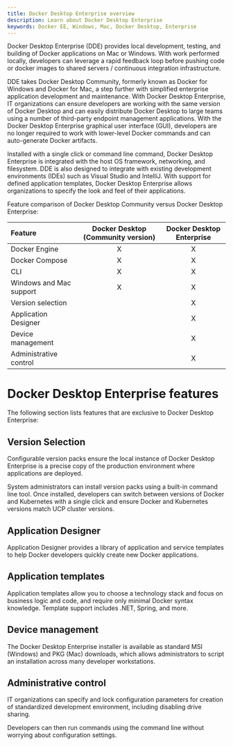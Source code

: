```yaml
---
title: Docker Desktop Enterprise overview
description: Learn about Docker Desktop Enterprise
keywords: Docker EE, Windows, Mac, Docker Desktop, Enterprise
---
```


Docker Desktop Enterprise (DDE) provides local development, testing, and building of Docker applications on Mac or Windows. With work performed locally, developers can leverage a rapid feedback loop before pushing code or docker images to shared servers / continuous integration infrastructure.

DDE takes Docker Desktop Community, formerly known as Docker for Windows and Docker for Mac, a step further with simplified enterprise application development and maintenance. With Docker Desktop Enterprise, IT organizations can ensure developers are working with the same version of Docker Desktop and can easily distribute Docker Desktop to large teams using a number of third-party endpoint management applications. With the Docker Desktop Enterprise graphical user interface (GUI), developers are no longer required to work with lower-level Docker commands and can auto-generate Docker artifacts.

Installed with a single click or command line command, Docker Desktop Enterprise is integrated with the host OS framework, networking, and filesystem. DDE is also designed to integrate with existing development environments (IDEs) such as Visual Studio and IntelliJ. With support for defined application templates, Docker Desktop Enterprise allows organizations to specify the look and feel of their applications.

Feature comparison of Docker Desktop Community versus Docker Desktop Enterprise:

  | Feature                 | Docker Desktop (Community version) | Docker Desktop Enterprise |
  | :-----------------------|:-----------------:|:-------------------------:|
  | Docker Engine           | X                 |  X                        |
  | Docker Compose          | X                 |  X                        |
  | CLI                     | X                 |  X                        |
  | Windows and Mac support | X                 |  X                        |
  | Version selection       |                   |  X                        |
  | Application Designer    |                   |  X                        |
  | Device management       |                   |  X                        |
  | Administrative control  |                   |  X                        |

# Docker Desktop Enterprise features

The following section lists features that are exclusive to Docker Desktop Enterprise:

## Version Selection

Configurable version packs ensure the local instance of Docker Desktop Enterprise is a precise copy of the production environment where applications are deployed.

System administrators can install version packs using a built-in command line tool. Once installed, developers can switch between versions of Docker and Kubernetes with a single click and ensure Docker and Kubernetes versions match UCP cluster versions.

## Application Designer

 Application Designer provides a library of application and service templates to help Docker developers quickly create new Docker applications.

## Application templates

Application templates allow you to choose a technology stack and focus on business logic and code, and require only minimal Docker syntax knowledge. Template support includes .NET, Spring, and more.

## Device management

The Docker Desktop Enterprise installer is available as standard MSI (Windows) and PKG (Mac) downloads, which allows administrators to script an installation across many developer workstations.

## Administrative control

IT organizations can specify and lock configuration parameters for creation of  standardized development environment, including disabling drive sharing.

Developers can then run commands using the command line without worrying about configuration settings.